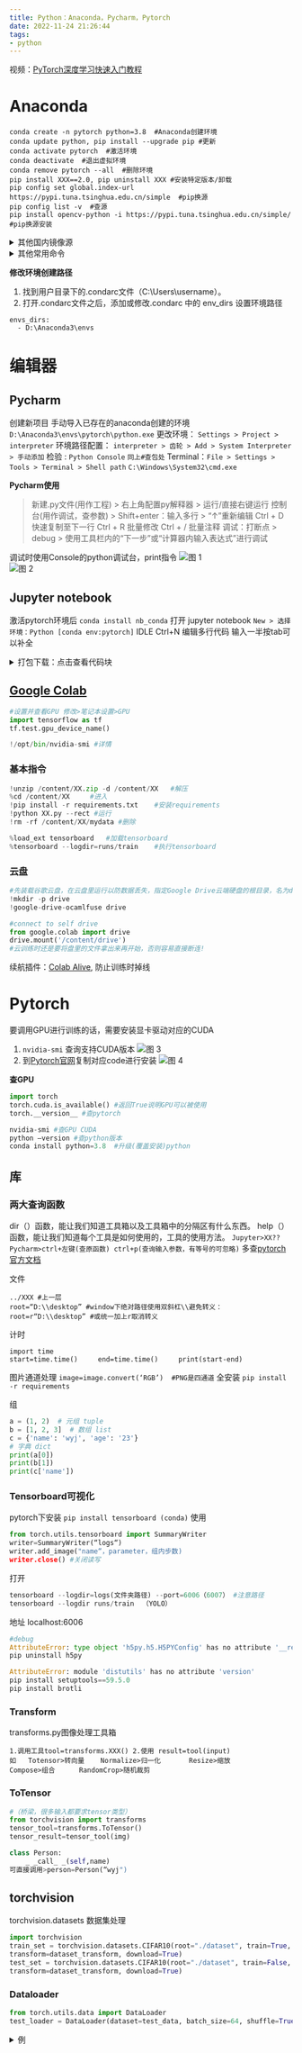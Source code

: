 ```yaml
---
title: Python：Anaconda，Pycharm，Pytorch
date: 2022-11-24 21:26:44
tags: 
- python
---
```


视频：[PyTorch深度学习快速入门教程](https://www.bilibili.com/video/BV1hE411t7RN/)

# Anaconda
```
conda create -n pytorch python=3.8  #Anaconda创建环境
conda update python, pip install --upgrade pip #更新
conda activate pytorch  #激活环境
conda deactivate  #退出虚拟环境
conda remove pytorch --all  #删除环境
pip install XXX==2.0, pip uninstall XXX #安装特定版本/卸载
pip config set global.index-url https://pypi.tuna.tsinghua.edu.cn/simple  #pip换源
pip config list -v  #查源
pip install opencv-python -i https://pypi.tuna.tsinghua.edu.cn/simple/  #pip换源安装
```
<details>
  <summary>其他国内镜像源</summary>
  
    清华大学：https://pypi.tuna.tsinghua.edu.cn/simple
    阿里云：http://mirrors.aliyun.com/pypi/simple
    豆瓣：http://pypi.douban.com/simple
</details>

<details>
  <summary>其他常用命令</summary>

    conda list：查看环境中的所有包
    conda install XXX：安装 XXX 包
    conda remove XXX：删除 XXX 包
    conda env list：列出所有环境
    conda create -n XXX：创建名为 XXX 的环境
    conda create -n env_name jupyter notebook ：创建虚拟环境
    activate noti（或 source activate noti）：启用/激活环境
    conda env remove -n noti：删除指定环境
    deactivate（或 source deactivate）：退出环境
    jupyter notebook ：打开Jupyter Notebook
    conda config --remove-key channels ：换回默认源
</details>

**修改环境创建路径**
1. 找到用户目录下的.condarc文件（C:\Users\username）。
2. 打开.condarc文件之后，添加或修改.condarc 中的 env_dirs 设置环境路径
```
envs_dirs:
  - D:\Anaconda3\envs
```

# 编辑器
## Pycharm
创建新项目	手动导入已存在的anaconda创建的环境``D:\Anaconda3\envs\pytorch\python.exe``
更改环境：				``Settings > Project > interpreter``
环境路径配置： ``interpreter > 齿轮 > Add > System Interpreter > 手动添加``
检验 : 				``Python Console``	``同上#查包处``
Terminal：``File > Settings > Tools > Terminal > Shell path`` ``C:\Windows\System32\cmd.exe``

**Pycharm使用**
> 新建.py文件(用作工程) > 右上角配置py解释器 > 运行/直接右键运行
控制台(用作调试，查参数) > Shift+enter：输入多行 > “↑”重新编辑
Ctrl + D 快速复制至下一行
Ctrl + R 批量修改
Ctrl + / 批量注释
调试：打断点 > debug > 使用工具栏内的“下一步”或“计算器内输入表达式”进行调试

调试时使用Console的python调试台，print指令
![图 1](https://raw.sevencdn.com/Arrowes/Arrowes-Blogbackup/main/images/Pytorch1.png)  
![图 2](https://raw.sevencdn.com/Arrowes/Arrowes-Blogbackup/main/images/Pytorch2.png)  

## Jupyter notebook
激活pytorch环境后 ``conda install nb_conda``
打开 jupyter notebook
``New > 选择环境：Python [conda env:pytorch]``
IDLE Ctrl+N 编辑多行代码
输入一半按tab可以补全

<details>
  <summary>打包下载：点击查看代码块</summary>

    import os
    import tarfile
    def recursive_files(dir_name='.', ignore=None):
        for dir_name,subdirs,files in os.walk(dir_name):
            if ignore and os.path.basename(dir_name) in ignore: 
                continue

            for file_name in files:
                if ignore and file_name in ignore:
                    continue

                yield os.path.join(dir_name, file_name)

    def make_tar_file(dir_name='.', tar_file_name='tarfile.tar', ignore=None):
        tar = tarfile.open(tar_file_name, 'w')

        for file_name in recursive_files(dir_name, ignore):
            tar.add(file_name)

        tar.close()

    dir_name = '.'
    tar_file_name = 'archive.tar'
    ignore = {'.ipynb_checkpoints', '__pycache__', tar_file_name}
    make_tar_file(dir_name, tar_file_name, ignore)
</details>


## [Google Colab](https://colab.research.google.com/)

```py
#设置并查看GPU 修改>笔记本设置>GPU
import tensorflow as tf
tf.test.gpu_device_name()

!/opt/bin/nvidia-smi #详情
```

### 基本指令
```py
!unzip /content/XX.zip -d /content/XX   #解压
%cd /content/XX     #进入
!pip install -r requirements.txt    #安装requirements
!python XX.py --rect #运行
!rm -rf /content/XX/mydata #删除

%load_ext tensorboard   #加载tensorboard
%tensorboard --logdir=runs/train    #执行tensorboard
```

### 云盘
```py
#先装载谷歌云盘，在云盘里运行以防数据丢失，指定Google Drive云端硬盘的根目录，名为drive
!mkdir -p drive
!google-drive-ocamlfuse drive

#connect to self drive
from google.colab import drive
drive.mount('/content/drive')
#云训练时还是要将盘里的文件拿出来再开始，否则容易直接断连!
```
续航插件：[Colab Alive](https://chrome.google.com/webstore/detail/colab-alive/eookkckfbbgnhdgcbfbicoahejkdoele?hl=zh-CN), 防止训练时掉线

# Pytorch
要调用GPU进行训练的话，需要安装显卡驱动对应的CUDA
1. ``nvidia-smi`` 查询支持CUDA版本
![图 3](https://raw.sevencdn.com/Arrowes/Arrowes-Blogbackup/main/images/Pytorch3.png)  
2. 到[Pytorch官网](https://pytorch.org/get-started/locally/)复制对应code进行安装
![图 4](https://raw.sevencdn.com/Arrowes/Arrowes-Blogbackup/main/images/Pytorch4.png)  

**查GPU**
```py
import torch
torch.cuda.is_available() #返回True说明GPU可以被使用
torch.__version__ #查pytorch

nvidia-smi #查GPU CUDA
python –version #查python版本
conda install python=3.8  #升级(覆盖安装)python
```

## 库
### 两大查询函数
dir（）函数，能让我们知道工具箱以及工具箱中的分隔区有什么东西。
help（）函数，能让我们知道每个工具是如何使用的，工具的使用方法。
``Jupyter>XX??``
``Pycharm>ctrl+左键(查原函数)	ctrl+p(查询输入参数，有等号的可忽略)``
多查[pytorch官方文档](https://pytorch.org/docs/stable/index.html)

文件
```
../XXX #上一层
root=“D:\\desktop” #window下绝对路径使用双斜杠\\避免转义：
root=r“D:\\desktop” #或统一加上r取消转义
```
计时		
```
import time 	
start=time.time()     end=time.time()     print(start-end)
```
图片通道处理 ``image=image.convert(‘RGB’)  #PNG是四通道``
全安装 		``pip install -r requirements``

组 
```py
a = (1, 2)  # 元组 tuple
b = [1, 2, 3]  # 数组 list
c = {'name': 'wyj', 'age': '23'}  
# 字典 dict
print(a[0])
print(b[1])
print(c['name'])
```


### Tensorboard可视化
pytorch下安装 ``pip install tensorboard (conda)``
使用
```py
from torch.utils.tensorboard import SummaryWriter
writer=SummaryWriter(“logs“)
writer.add_image("name“，parameter，组内步数)
writer.close() #关闭读写 
```
打开
```py
tensorboard --logdir=logs(文件夹路径) --port=6006（6007） #注意路径
tensorboard --logdir runs/train  （YOLO）
```
地址	localhost:6006
```py
#debug
AttributeError: type object 'h5py.h5.H5PYConfig' has no attribute '__reduce_cython__'
pip uninstall h5py

AttributeError: module 'distutils' has no attribute 'version'
pip install setuptools==59.5.0
pip install brotli
```
### Transform
transforms.py图像处理工具箱
```
1.调用工具tool=transforms.XXX()	2.使用 result=tool(input)
如	Totensor>转向量	Normalize>归一化		Resize>缩放	
Compose>组合		RandomCrop>随机裁剪
```
### ToTensor
```py
#（桥梁，很多输入都要求tensor类型）
from torchvision import transforms
tensor_tool=transforms.ToTensor()
tensor_result=tensor_tool(img)
```

```py
class Person:
	_ _call_ _(self,name)	
可直接调用>person=Person(“wyj")
```
## torchvision
torchvision.datasets 数据集处理

```py
import torchvision
train_set = torchvision.datasets.CIFAR10(root="./dataset", train=True, #训练集
transform=dataset_transform, download=True)
test_set = torchvision.datasets.CIFAR10(root="./dataset", train=False, #测试集
transform=dataset_transform, download=True)
```
### Dataloader
```py
from torch.utils.data import DataLoader
test_loader = DataLoader(dataset=test_data, batch_size=64, shuffle=True, num_workers=0, drop_last=True)
```

<details>
  <summary>例</summary>

    writer = SummaryWriter("dataloader")
    for epoch in range(2):
        step = 0
        for data in test_loader: #读数据
            imgs, targets = data
            writer.add_images("Epoch: {}".format(epoch), imgs, step)
            step = step + 1
    writer.close()
</details>
